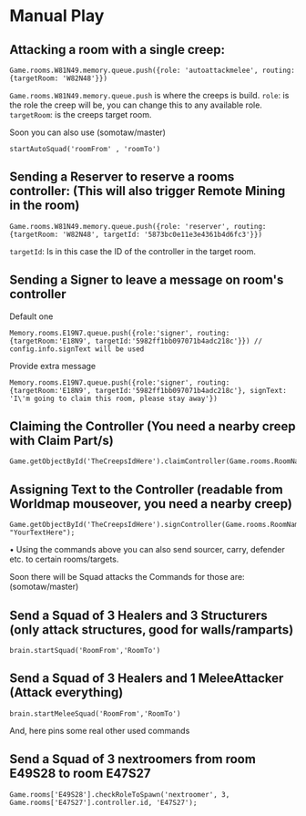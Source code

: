 # Manual Play

## Attacking a room with a single creep:

    Game.rooms.W81N49.memory.queue.push({role: 'autoattackmelee', routing: {targetRoom: 'W82N48'}})

`Game.rooms.W81N49.memory.queue.push` is where the creeps is build.
`role`: is the role the creep will be, you can change this to any available role.
`targetRoom`: is the creeps target room.

Soon you can also use (somotaw/master)

    startAutoSquad('roomFrom' , 'roomTo')

## Sending a Reserver to reserve a rooms controller: (This will also trigger Remote Mining in the room)

    Game.rooms.W81N49.memory.queue.push({role: 'reserver', routing: {targetRoom: 'W82N48', targetId: '5873bc0e11e3e4361b4d6fc3'}})

`targetId`: Is in this case the ID of the controller in the target room.

## Sending a Signer to leave a message on room's controller

Default one

    Memory.rooms.E19N7.queue.push({role:'signer', routing: {targetRoom:'E18N9', targetId:'5982ff1bb097071b4adc218c'}}) // config.info.signText will be used
    
Provide extra message
    
    Memory.rooms.E19N7.queue.push({role:'signer', routing: {targetRoom:'E18N9', targetId:'5982ff1bb097071b4adc218c'}, signText: 'I\'m going to claim this room, please stay away'})

## Claiming the Controller (You need a nearby creep with Claim Part/s)

    Game.getObjectById('TheCreepsIdHere').claimController(Game.rooms.RoomNameHere.controller)

## Assigning Text to the Controller (readable from Worldmap mouseover, you need a nearby creep)

    Game.getObjectById('TheCreepsIdHere').signController(Game.rooms.RoomNameHere.controller, "YourTextHere");

• Using the commands above you can also send sourcer, carry, defender etc. to certain rooms/targets.

Soon there will be Squad attacks the Commands for those are: (somotaw/master)

## Send a Squad of 3 Healers and 3 Structurers (only attack structures, good for walls/ramparts)

    brain.startSquad('RoomFrom','RoomTo')

## Send a Squad of 3 Healers and 1 MeleeAttacker (Attack everything)

    brain.startMeleeSquad('RoomFrom','RoomTo')

And, here pins some real other used commands

## Send a Squad of 3 nextroomers from room E49S28 to room E47S27

    Game.rooms['E49S28'].checkRoleToSpawn('nextroomer', 3, Game.rooms['E47S27'].controller.id, 'E47S27');
